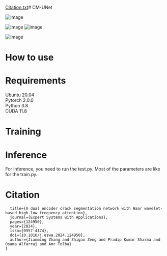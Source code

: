 [Citation.txt](https://github.com/user-attachments/files/20037695/Citation.txt)# CM-UNet

![image](https://github.com/user-attachments/assets/95523698-abe3-486c-8ba0-8afaef072cac)

![image](https://github.com/user-attachments/assets/596189a3-28b4-4e62-8127-e746a94b5f82) ![image](https://github.com/user-attachments/assets/b4359e71-e724-4b64-96eb-11d406022c05)

![image](https://github.com/user-attachments/assets/4b03fa7c-df49-4239-ac61-fe20f56b45d3)




# How to use

# Requirements
Ubuntu 20.04  
Pytorch 2.0.0  
Python 3.8  
CUDA 11.8


# Training


# Inference
For inference, you need to run the test.py. Most of the parameters are like for the train.py.

# Citation
```@article{ZHANG202412950,  
  title={A dual encoder crack segmentation network with Haar wavelet-based high-low frequency attention},  
  journal={Expert Systems with Applications},  
  pages={124950},  
  year={2024},  
  issn={0957-4174},  
  doi={10.1016/j.eswa.2024.124950},  
  author={Jianming Zhang and Zhigao Zeng and Pradip Kumar Sharma and Osama Alfarraj and Amr Tolba}  
}  
